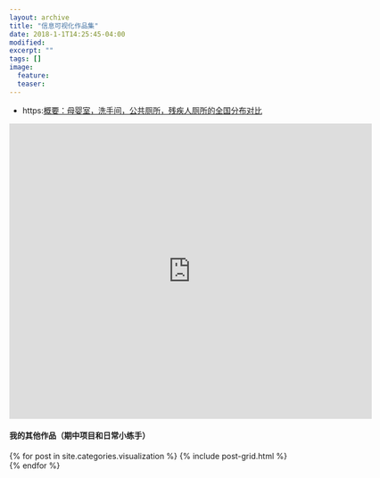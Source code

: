 ```yaml
---
layout: archive
title: "信息可视化作品集"
date: 2018-1-1T14:25:45-04:00
modified:
excerpt: ""
tags: []
image: 
  feature:
  teaser:
---
```

-  https:<a href="//public.tableau.com/views/_18343/sheet0?:embed=y&:display_count=yes">概要：母婴室，洗手间，公共厕所，残疾人厕所的全国分布对比</a>
<iframe src="https://public.tableau.com/views/_18343/sheet0?:embed=y&:display_count=yes" width="650px" height="530px" frameborder="0"></iframe>

#### 我的其他作品（期中项目和日常小练手）
<div class="tiles">
{% for post in site.categories.visualization %}
  {% include post-grid.html %}
{% endfor %}
</div><!-- /.tiles 把所有categories 有 visualization 的列出来-->
